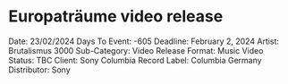 # Europaträume video release

Date: 23/02/2024
Days To Event: -605
Deadline: February 2, 2024
Artist: Brutalismus 3000
Sub-Category: Video
Release Format: Music Video
Status: TBC
Client: Sony Columbia
Record Label: Columbia Germany
Distributor: Sony